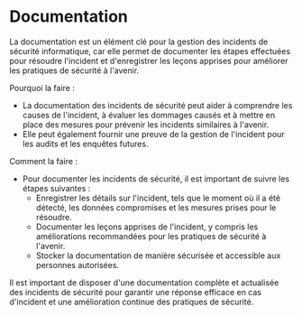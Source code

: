# Documentation

La documentation est un élément clé pour la gestion des incidents de sécurité informatique, car elle permet de documenter les étapes effectuées pour résoudre l'incident et d'enregistrer les leçons apprises pour améliorer les pratiques de sécurité à l'avenir.

Pourquoi la faire :

* La documentation des incidents de sécurité peut aider à comprendre les causes de l'incident, à évaluer les dommages causés et à mettre en place des mesures pour prévenir les incidents similaires à l'avenir.
* Elle peut également fournir une preuve de la gestion de l'incident pour les audits et les enquêtes futures.

Comment la faire :

* Pour documenter les incidents de sécurité, il est important de suivre les étapes suivantes :
  * Enregistrer les détails sur l'incident, tels que le moment où il a été détecté, les données compromises et les mesures prises pour le résoudre.
  * Documenter les leçons apprises de l'incident, y compris les améliorations recommandées pour les pratiques de sécurité à l'avenir.
  * Stocker la documentation de manière sécurisée et accessible aux personnes autorisées.

Il est important de disposer d'une documentation complète et actualisée des incidents de sécurité pour garantir une réponse efficace en cas d'incident et une amélioration continue des pratiques de sécurité.

